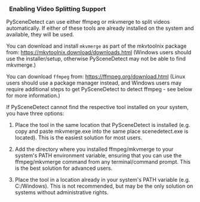 

### <span class="fa fa-keyboard-o"></span>&nbsp; Enabling Video Splitting Support

PySceneDetect can use either ffmpeg or mkvmerge to split videos automatically.  If either of these tools are already installed on the system and available, they will be used.

You can download and install `mkvmerge` as part of the mkvtoolnix package from:
https://mkvtoolnix.download/downloads.html (Windows users should use the installer/setup, otherwise PySceneDetect may not be able to find mkvmerge.)

You can download `ffmpeg` from:
https://ffmpeg.org/download.html (Linux users should use a package manager instead, and Windows users may require additional steps to get PySceneDetect to detect ffmpeg - see below for more information.)

If PySceneDetect cannot find the respective tool installed on your system, you have three options:

  1. Place the tool in the same location that PySceneDetect is installed (e.g. copy and paste mkvmerge.exe into the same place scenedetect.exe is located).  This is the easiest solution for most users.

  2. Add the directory where you installed ffmpeg/mkvmerge to your system's PATH environment variable, ensuring that you can use the ffmpeg/mkvmerge command from any terminal/command prompt.  This is the best solution for advanced users.

  3. Place the tool in a location already in your system's PATH variable (e.g. C:/Windows).  This is not recommended, but may be the only solution on systems without administrative rights.

